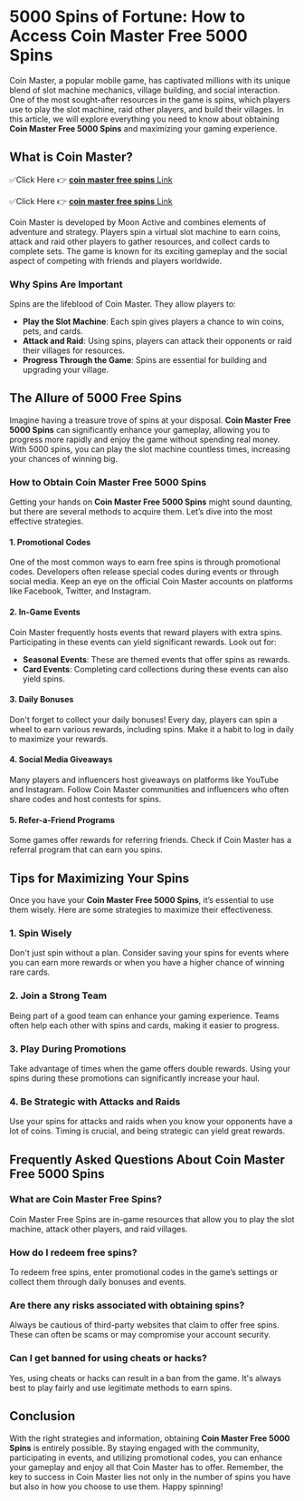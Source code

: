 # 5000 Spins of Fortune: How to Access Coin Master Free 5000 Spins
Coin Master, a popular mobile game, has captivated millions with its unique blend of slot machine mechanics, village building, and social interaction. One of the most sought-after resources in the game is spins, which players use to play the slot machine, raid other players, and build their villages. In this article, we will explore everything you need to know about obtaining <strong>Coin Master Free 5000 Spins</strong> and maximizing your gaming experience.
<h2>What is Coin Master?</h2>
✅Click Here 👉 <a href="https://todaylink.site/Coinspins/" rel="nofollow"><b>coin master free spins</b> Link</a>

✅Click Here 👉 <a href="https://todaylink.site/Coinspins/" rel="nofollow"><b>coin master free spins</b> Link</a>

Coin Master is developed by Moon Active and combines elements of adventure and strategy. Players spin a virtual slot machine to earn coins, attack and raid other players to gather resources, and collect cards to complete sets. The game is known for its exciting gameplay and the social aspect of competing with friends and players worldwide.
<h3>Why Spins Are Important</h3>
Spins are the lifeblood of Coin Master. They allow players to:
<ul>
 	<li><strong>Play the Slot Machine</strong>: Each spin gives players a chance to win coins, pets, and cards.</li>
 	<li><strong>Attack and Raid</strong>: Using spins, players can attack their opponents or raid their villages for resources.</li>
 	<li><strong>Progress Through the Game</strong>: Spins are essential for building and upgrading your village.</li>
</ul>
<h2>The Allure of 5000 Free Spins</h2>
Imagine having a treasure trove of spins at your disposal. <strong>Coin Master Free 5000 Spins</strong> can significantly enhance your gameplay, allowing you to progress more rapidly and enjoy the game without spending real money. With 5000 spins, you can play the slot machine countless times, increasing your chances of winning big.
<h3>How to Obtain Coin Master Free 5000 Spins</h3>
Getting your hands on <strong>Coin Master Free 5000 Spins</strong> might sound daunting, but there are several methods to acquire them. Let’s dive into the most effective strategies.
<h4>1. Promotional Codes</h4>
One of the most common ways to earn free spins is through promotional codes. Developers often release special codes during events or through social media. Keep an eye on the official Coin Master accounts on platforms like Facebook, Twitter, and Instagram.
<h4>2. In-Game Events</h4>
Coin Master frequently hosts events that reward players with extra spins. Participating in these events can yield significant rewards. Look out for:
<ul>
 	<li><strong>Seasonal Events</strong>: These are themed events that offer spins as rewards.</li>
 	<li><strong>Card Events</strong>: Completing card collections during these events can also yield spins.</li>
</ul>
<h4>3. Daily Bonuses</h4>
Don't forget to collect your daily bonuses! Every day, players can spin a wheel to earn various rewards, including spins. Make it a habit to log in daily to maximize your rewards.
<h4>4. Social Media Giveaways</h4>
Many players and influencers host giveaways on platforms like YouTube and Instagram. Follow Coin Master communities and influencers who often share codes and host contests for spins.
<h4>5. Refer-a-Friend Programs</h4>
Some games offer rewards for referring friends. Check if Coin Master has a referral program that can earn you spins.
<h2>Tips for Maximizing Your Spins</h2>
Once you have your <strong>Coin Master Free 5000 Spins</strong>, it’s essential to use them wisely. Here are some strategies to maximize their effectiveness.
<h3>1. Spin Wisely</h3>
Don't just spin without a plan. Consider saving your spins for events where you can earn more rewards or when you have a higher chance of winning rare cards.
<h3>2. Join a Strong Team</h3>
Being part of a good team can enhance your gaming experience. Teams often help each other with spins and cards, making it easier to progress.
<h3>3. Play During Promotions</h3>
Take advantage of times when the game offers double rewards. Using your spins during these promotions can significantly increase your haul.
<h3>4. Be Strategic with Attacks and Raids</h3>
Use your spins for attacks and raids when you know your opponents have a lot of coins. Timing is crucial, and being strategic can yield great rewards.
<h2>Frequently Asked Questions About Coin Master Free 5000 Spins</h2>
<h3>What are Coin Master Free Spins?</h3>
Coin Master Free Spins are in-game resources that allow you to play the slot machine, attack other players, and raid villages.
<h3>How do I redeem free spins?</h3>
To redeem free spins, enter promotional codes in the game’s settings or collect them through daily bonuses and events.
<h3>Are there any risks associated with obtaining spins?</h3>
Always be cautious of third-party websites that claim to offer free spins. These can often be scams or may compromise your account security.
<h3>Can I get banned for using cheats or hacks?</h3>
Yes, using cheats or hacks can result in a ban from the game. It's always best to play fairly and use legitimate methods to earn spins.
<h2>Conclusion</h2>
With the right strategies and information, obtaining <strong>Coin Master Free 5000 Spins</strong> is entirely possible. By staying engaged with the community, participating in events, and utilizing promotional codes, you can enhance your gameplay and enjoy all that Coin Master has to offer. Remember, the key to success in Coin Master lies not only in the number of spins you have but also in how you choose to use them. Happy spinning!
